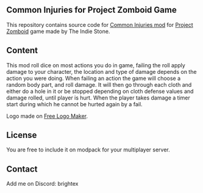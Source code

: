 ## Common Injuries for Project Zomboid Game

This repository contains source code for [Common Injuries mod](https://steamcommunity.com/sharedfiles/filedetails/?id=2927080740) for [Project Zomboid](https://projectzomboid.com/blog/) game made by The Indie Stone.

## Content

This mod roll dice on most actions you do in game, failing the roll apply damage to your character, the location and type of damage depends on the action you were doing.
When failing an action the game will choose a random body part, and roll damage. It will then go through each cloth and either do a hole in it or be stopped depending on cloth defense values and damage rolled, until player is hurt. 
When the player takes damage a timer start during which he cannot be hurted again by a fail.


Logo made on [Free Logo Maker](https://www.freelogodesign.org/).

## License

You are free to include it on modpack for your multiplayer server.

## Contact

Add me on Discord: brightex
